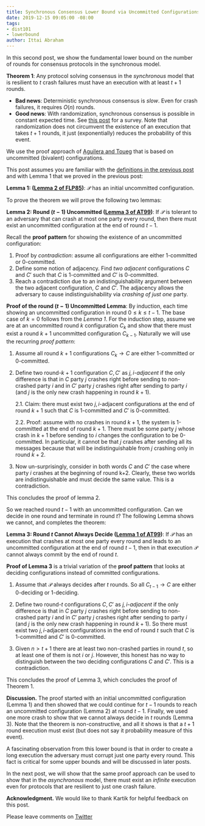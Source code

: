 ```yaml
---
title: Synchronous Consensus Lower Bound via Uncommitted Configurations
date: 2019-12-15 09:05:00 -08:00
tags:
- dist101
- lowerbound
author: Ittai Abraham
---
```


In this second post, we show the fundamental lower bound on the number of rounds for consensus protocols in the synchronous model.

**Theorem 1**: Any protocol solving consensus in the *synchronous* model that is resilient to $t$ crash failures must have an execution with at least $t+1$ rounds.


* **Bad news**: Deterministic synchronous consensus is *slow*. Even for crash failures, it requires $O(n)$ rounds.
* **Good news**: With randomization, synchronous consensus is possible in constant expected time. See [this post](https://decentralizedthoughts.github.io/2019-11-11-authenticated-synchronous-bft/) for a survey. Note that randomization does not circumvent the  existence of an execution that takes $t+1$ rounds, it just (exponentially) reduces the probability of this event.


We use the proof approach of [Aguilera and Toueg](http://citeseerx.ist.psu.edu/viewdoc/download?doi=10.1.1.22.402&rep=rep1&type=pdf) that is based on uncommitted (bivalent) configurations.


This post assumes you are familiar with the [definitions in the previous post](https://decentralizedthoughts.github.io/2019-12-15-consensus-model-for-FLP/) and with  Lemma 1 that we proved in the previous post:


**Lemma 1: ([Lemma 2 of FLP85](https://lamport.azurewebsites.net/pubs/trans.pdf))**: $\mathcal{P}$ has an initial uncommitted configuration.

To prove the theorem we will prove the following two lemmas:

**Lemma 2: Round $(t-1)$ Uncommitted ([Lemma 3 of AT99](http://citeseerx.ist.psu.edu/viewdoc/download?doi=10.1.1.22.402&rep=rep1&type=pdf))**: If $\mathcal{P}$ is tolerant to an adversary that can crash at most one party every round, then there must exist an uncommitted configuration at the end of round $t-1$.

Recall the **proof pattern** for showing the existence of an uncommitted configuration:
1. Proof by *contradiction*: assume all configurations are either 1-committed or 0-committed.
2. Define some notion of adjacency. Find *two adjacent* configurations $C$ and $C'$ such that $C$ is 1-committed and $C'$ is 0-committed.
3. Reach a contradiction due to an indistinguishability argument between the two adjacent configuration, $C$ and $C'$. The adjacency allows the adversary to cause indistinguishability via *crashing of just one* party.


**Proof of the round $(t-1)$ Uncommitted Lemma**: By induction, each time showing an uncommitted configuration in round $0 \leq k \leq t-1$. The base case of $k=0$ follows from the  *Lemma 1*. For the induction step,  assume we are at an uncommitted round $k$ configuration $C_k$ and show that there must exist a round $k+1$ uncommitted configuration $C_{k-1}$. Naturally we will use the recurring *proof pattern*:
1. Assume all round $k+1$ configurations $C_k \rightarrow C$  are either 1-committed or 0-committed.
2. Define two round-$k+1$ configuration $C,C'$ as *$j,i$-adjacent* if the only difference is that in $C$ party $j$ crashes right before sending to non-crashed party $i$ and in $C'$ party $j$ crashes right after sending to party $i$ (and $j$ is the only new crash happening in round $k+1$).

    2.1. Claim: there must exist two $j,i$-adjacent configurations at the end of round $k+1$ such that $C$ is 1-committed and $C'$ is 0-committed.

    2.2. Proof: assume with no crashes in round $k+1$, the system is 1-committed at the end of round $k+1$. There must be some party $j$ whose crash in $k+1$ before sending to $i$ changes the configuration to be 0-committed. In particular, it cannot be that $j$ crashes after sending all its messages because that will be indistinguishable from $j$ crashing only in round $k+2$.



3. Now un-surprisingly, consider in both words $C$ and $C'$ the case where party $i$ crashes at the beginning of round k+2. Clearly, these two worlds are indistinguishable and must decide the same value. This is a contradiction.

This concludes the proof of lemma 2.


So we reached round $t-1$ with an uncommitted configuration. Can we decide in one round and terminate in round $t$? The following Lemma shows we cannot, and completes the theorem:

**Lemma 3: Round $t$ Cannot Always Decide ([Lemma 1 of AT99](http://citeseerx.ist.psu.edu/viewdoc/download?doi=10.1.1.22.402&rep=rep1&type=pdf))**: If $\mathcal{P}$ has an execution that crashes at most one party every round and leads to an uncommitted configuration at the end of round $t-1$, then in that execution $\mathcal{P}$ cannot always commit by the end of round $t$.


**Proof of Lemma 3** is a trivial variation of the **proof pattern** that looks at deciding configurations instead of committed configurations.

1. Assume that $\mathcal{P}$ always decides after $t$ rounds. So all $C_{t-1} \rightarrow C$ are either 0-deciding or 1-deciding.

2. Define two round-$t$ configurations $C,C'$ as *$j,i$-adjacent* if the only difference is that in $C$ party $j$ crashes right before sending to non-crashed party $i$ and in $C'$ party $j$ crashes right after sending to party $i$ (and $j$ is the only new crash happening in round $k+1$).  So there must exist two $j,i$-adjacent configurations in the end of round $t$ such that $C$ is 1-committed and $C'$ is 0-committed.


3. Given $n>t+1$ there are at least two non-crashed parties in round $t$, so at least one of them is not $i$ or $j$. However, this honest has no way to distinguish between the two deciding configurations $C$ and $C'$. This is a contradiction.

This concludes the proof of Lemma 3, which concludes the proof of Theorem 1.

**Discussion.**
The proof started with an initial uncommitted configuration (Lemma 1) and then showed that we could continue for $t-1$ rounds to reach an uncommitted configuration (Lemma 2) at round $t-1$. Finally, we used one more crash to show that we cannot always decide in $t$ rounds (Lemma 3). Note that the theorem is non-constructive, and all it shows is that a $t+1$ round execution must exist (but does not say it probability measure of this event).

A fascinating observation from this lower bound is that in order to create a long execution the adversary must corrupt just one party every round. This fact is critical for some upper bounds and will be discussed in later posts.

In the next post, we will show that the same proof approach can be used to show that in the *asynchronous* model, there must exist an *infinite* execution even for protocols that are resilient to just one crash failure.


**Acknowledgment.** We would like to thank Kartik for helpful feedback on this post.


Please leave comments on [Twitter](https://twitter.com/ittaia/status/1206297946045767680?s=20)
